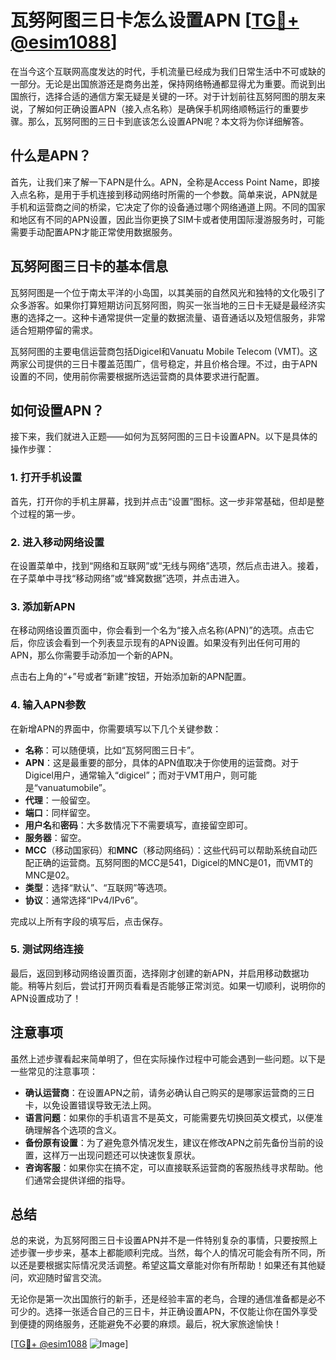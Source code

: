 # 瓦努阿图三日卡怎么设置APN [[TG💪+ @esim1088](https://t.me/s/esim1088)]

在当今这个互联网高度发达的时代，手机流量已经成为我们日常生活中不可或缺的一部分。无论是出国旅游还是商务出差，保持网络畅通都显得尤为重要。而说到出国旅行，选择合适的通信方案无疑是关键的一环。对于计划前往瓦努阿图的朋友来说，了解如何正确设置APN（接入点名称）是确保手机网络顺畅运行的重要步骤。那么，瓦努阿图的三日卡到底该怎么设置APN呢？本文将为你详细解答。

## 什么是APN？

首先，让我们来了解一下APN是什么。APN，全称是Access Point Name，即接入点名称，是用于手机连接到移动网络时所需的一个参数。简单来说，APN就是手机和运营商之间的桥梁，它决定了你的设备通过哪个网络通道上网。不同的国家和地区有不同的APN设置，因此当你更换了SIM卡或者使用国际漫游服务时，可能需要手动配置APN才能正常使用数据服务。

## 瓦努阿图三日卡的基本信息

瓦努阿图是一个位于南太平洋的小岛国，以其美丽的自然风光和独特的文化吸引了众多游客。如果你打算短期访问瓦努阿图，购买一张当地的三日卡无疑是最经济实惠的选择之一。这种卡通常提供一定量的数据流量、语音通话以及短信服务，非常适合短期停留的需求。

瓦努阿图的主要电信运营商包括Digicel和Vanuatu Mobile Telecom (VMT)。这两家公司提供的三日卡覆盖范围广，信号稳定，并且价格合理。不过，由于APN设置的不同，使用前你需要根据所选运营商的具体要求进行配置。

## 如何设置APN？

接下来，我们就进入正题——如何为瓦努阿图的三日卡设置APN。以下是具体的操作步骤：

### 1. 打开手机设置

首先，打开你的手机主屏幕，找到并点击“设置”图标。这一步非常基础，但却是整个过程的第一步。

### 2. 进入移动网络设置

在设置菜单中，找到“网络和互联网”或“无线与网络”选项，然后点击进入。接着，在子菜单中寻找“移动网络”或“蜂窝数据”选项，并点击进入。

### 3. 添加新APN

在移动网络设置页面中，你会看到一个名为“接入点名称(APN)”的选项。点击它后，你应该会看到一个列表显示现有的APN设置。如果没有列出任何可用的APN，那么你需要手动添加一个新的APN。

点击右上角的“+”号或者“新建”按钮，开始添加新的APN配置。

### 4. 输入APN参数

在新增APN的界面中，你需要填写以下几个关键参数：

- **名称**：可以随便填，比如“瓦努阿图三日卡”。
- **APN**：这是最重要的部分，具体的APN值取决于你使用的运营商。对于Digicel用户，通常输入“digicel”；而对于VMT用户，则可能是“vanuatumobile”。
- **代理**：一般留空。
- **端口**：同样留空。
- **用户名**和**密码**：大多数情况下不需要填写，直接留空即可。
- **服务器**：留空。
- **MCC**（移动国家码）和**MNC**（移动网络码）：这些代码可以帮助系统自动匹配正确的运营商。瓦努阿图的MCC是541，Digicel的MNC是01，而VMT的MNC是02。
- **类型**：选择“默认”、“互联网”等选项。
- **协议**：通常选择“IPv4/IPv6”。

完成以上所有字段的填写后，点击保存。

### 5. 测试网络连接

最后，返回到移动网络设置页面，选择刚才创建的新APN，并启用移动数据功能。稍等片刻后，尝试打开网页看看是否能够正常浏览。如果一切顺利，说明你的APN设置成功了！

## 注意事项

虽然上述步骤看起来简单明了，但在实际操作过程中可能会遇到一些问题。以下是一些常见的注意事项：

- **确认运营商**：在设置APN之前，请务必确认自己购买的是哪家运营商的三日卡，以免设置错误导致无法上网。
- **语言问题**：如果你的手机语言不是英文，可能需要先切换回英文模式，以便准确理解各个选项的含义。
- **备份原有设置**：为了避免意外情况发生，建议在修改APN之前先备份当前的设置，这样万一出现问题还可以快速恢复原状。
- **咨询客服**：如果你实在搞不定，可以直接联系运营商的客服热线寻求帮助。他们通常会提供详细的指导。

## 总结

总的来说，为瓦努阿图三日卡设置APN并不是一件特别复杂的事情，只要按照上述步骤一步步来，基本上都能顺利完成。当然，每个人的情况可能会有所不同，所以还是要根据实际情况灵活调整。希望这篇文章能对你有所帮助！如果还有其他疑问，欢迎随时留言交流。

无论你是第一次出国旅行的新手，还是经验丰富的老鸟，合理的通信准备都是必不可少的。选择一张适合自己的三日卡，并正确设置APN，不仅能让你在国外享受到便捷的网络服务，还能避免不必要的麻烦。最后，祝大家旅途愉快！

[[TG💪+ @esim1088](https://t.me/s/esim1088) ![Image](https://i.postimg.cc/4NQfJmqS/Snipaste-2025-05-13-00-14-12.png)]